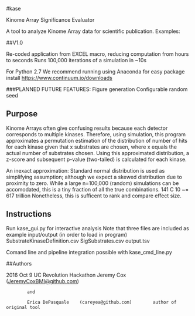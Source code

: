 #kase

Kinome Array Significance Evaluator

A tool to analyze Kinome Array data for scientific publication.
Examples:


##V1.0

Re-coded application from EXCEL macro, reducing computation from hours to seconds
Runs 100,000 iterations of a simulation in ~10s

For Python 2.7
We recommend running using Anaconda for easy package install
https://www.continuum.io/downloads


###PLANNED FUTURE FEATURES:
    Figure generation
    Configurable random seed

## Purpose

Kinome Arrays often give confusing results because each detector corresponds to multiple kinases.
Therefore, using simulation, this program approximates a permutation estimation of the distribution of number of hits
for each kinase given that x substrates are chosen, where x equals the actual number of substrates chosen.
Using this approximated distribution, a z-score and subsequent p-value (two-tailed) is calculated for each kinase.

An inexact approximation:
    Standard normal distribution is used as simplifying assumption; although we expect a skewed distribution due to proximity to zero.
    While a large n=100,000 (random) simulations can be accomodated, this is a tiny fraction of all the true
    combinations.  141 C 10 ~= 617 trillion
    Nonetheless, this is sufficent to rank and compare effect size.

## Instructions

Run kase_gui.py for interactive analysis
Note that three files are included as example input/output (in order to load in program)
    SubstrateKinaseDefinition.csv
    SigSubstrates.csv
    output.tsv

Comand line and pipeline integration possible with kase_cmd_line.py

##Authors

2016 Oct 9 UC Revolution Hackathon
            Jeremy Cox          (JeremyCoxBMI@github.com)

            and

            Erica DePasquale    (careyea@github.com)        author of original tool